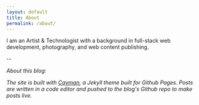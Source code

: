 ```yaml
---
layout: default
title: About
permalink: /about/
---
```


I am an Artist & Technologist with a background in full-stack web development, photography, and web content publishing.

--

*About this blog:*

*The site is built with [Cayman][cayman-theme], a Jekyll theme built for Github Pages. Posts are written in a code editor and pushed to the blog's Github repo to make posts live.*


[cayman-theme]: https://github.com/pages-themes/cayman

